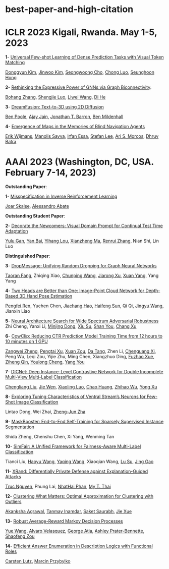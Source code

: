# best-paper-and-high-citation

# ICLR 2023 Kigali, Rwanda. May 1-5, 2023 

**1**- [Universal Few-shot Learning of Dense Prediction Tasks with Visual Token Matching](https://arxiv.org/abs/2303.14969)

[Donggyun Kim](https://scholar.google.com/citations?user=7KkA050AAAAJ&hl=en), [Jinwoo Kim](https://scholar.google.com/citations?user=kHuR_lEAAAAJ&hl=en), [Seongwoong Cho](https://seongwoongcho.github.io/), [Chong Luo](https://scholar.google.com/citations?user=01iBf38AAAAJ&hl=en), [Seunghoon Hong](https://scholar.google.com/citations?user=hvr3ALkAAAAJ&hl=en)

**2**- [Rethinking the Expressive Power of GNNs via Graph Biconnectivity](https://arxiv.org/abs/2301.09505). 

[Bohang Zhang](https://scholar.google.com/citations?user=hJgT4tYAAAAJ&hl=en), [Shengjie Luo](https://scholar.google.com/citations?user=ImWO7WYAAAAJ&hl=zh-CN), [Liwei Wang](https://scholar.google.com/citations?user=VZHxoh8AAAAJ&hl=zh-CN), [Di He](https://scholar.google.co.jp/citations?user=orVoz4IAAAAJ&hl=en)

**3**- [DreamFusion: Text-to-3D using 2D Diffusion](https://arxiv.org/abs/2209.14988)

[Ben Poole](https://scholar.google.com/citations?user=i5FMLA4AAAAJ&hl=en), [Ajay Jain](https://scholar.google.ca/citations?user=Ih7iLuUAAAAJ&hl=en), [Jonathan T. Barron](https://scholar.google.com/citations?user=jktWnL8AAAAJ&hl=en), [Ben Mildenhall](https://scholar.google.com/citations?user=NozIDL8AAAAJ&hl=en)

**4**- [Emergence of Maps in the Memories of Blind Navigation Agents](https://arxiv.org/abs/2301.13261)

[Erik Wijmans](https://scholar.google.com/citations?user=9v86038AAAAJ&hl=en), [Manolis Savva](https://scholar.google.com/citations?user=4D2vsdYAAAAJ&hl=en), [Irfan Essa](https://scholar.google.com/citations?user=XM97iScAAAAJ&hl=en), [Stefan Lee](https://scholar.google.com/citations?user=8j3t5HsAAAAJ&hl=en), [Ari S. Morcos](https://scholar.google.com/citations?user=v-A_7UsAAAAJ&hl=en), [Dhruv Batra](https://scholar.google.com/citations?user=_bs7PqgAAAAJ&hl=en)

# AAAI 2023   (Washington, DC, USA. February 7-14, 2023)

**Outstanding Paper**:

**1**- [Misspecification in Inverse Reinforcement Learning](https://arxiv.org/abs/2212.03201)

[Joar Skalse](https://scholar.google.com/citations?user=GuzLUmQAAAAJ&hl=en), [Alessandro Abate](https://scholar.google.com/citations?user=yskbfM4AAAAJ&hl=en)

__Outstanding Student Paper__:

**2**- [Decorate the Newcomers: Visual Domain Prompt for Continual Test Time Adaptation](https://arxiv.org/abs/2212.04145)

[Yulu Gan](https://scholar.google.com/citations?user=hQ-J_eAAAAAJ&hl=en), [Yan Bai](https://scholar.google.com/citations?hl=en&user=hR0hxdgAAAAJ&view_op=list_works&sortby=pubdate), [Yihang Lou](https://scholar.google.com/citations?user=xDTcPZIAAAAJ&hl=zh-CN), [Xianzheng Ma](https://scholar.google.com/citations?user=NS8g2mMAAAAJ&hl=en), [Renrui Zhang](https://scholar.google.com/citations?user=YlL3xN4AAAAJ&hl=zh-CN), Nian Shi, Lin Luo

**Distinguished Paper**:

**3**- [DropMessage: Unifying Random Dropping for Graph Neural Networks](https://arxiv.org/abs/2204.10037)

[Taoran Fang](https://www.researchgate.net/profile/Taoran-Fang), Zhiqing Xiao, [Chunping Wang](https://scholar.google.com/citations?user=Rmy5RogAAAAJ&hl=zh-CN), [Jiarong Xu](https://galina0217.github.io/), [Xuan Yang](https://scholar.google.com/citations?user=HaA2AWIAAAAJ&hl=en), Yang Yang


**4**- [Two Heads are Better than One: Image-Point Cloud Network for Depth-Based 3D Hand Pose Estimation](https://ojs.aaai.org/index.php/AAAI/article/download/25310/25082)

[Pengfei Ren](https://scholar.google.com/citations?user=TzpecsAAAAAJ&hl=en), Yuchen Chen, [Jiachang Hao](https://scholar.google.com/citations?user=XRR603kAAAAJ&hl=zh-CN), [Haifeng Sun](https://scholar.google.com/citations?user=dwhbTsEAAAAJ&hl=en), Qi Qi, [Jingyu Wang](https://scholar.google.com/citations?user=H441DjwAAAAJ&hl=en), Jianxin Liao

**5**- [Neural Architecture Search for Wide Spectrum Adversarial Robustness](https://ojs.aaai.org/index.php/AAAI/article/view/25118)
Zhi Cheng, Yanxi Li, [Minjing Dong](https://scholar.google.com/citations?user=gJJRqlsAAAAJ&hl=zh-CN), [Xiu Su](https://scholar.google.com/citations?user=7OMxmYcAAAAJ&hl=zh-CN), [Shan You](https://scholar.google.com/citations?user=rFe-3twAAAAJ&hl=en), [Chang Xu](https://scholar.google.com/citations?user=N4F_3eoAAAAJ&hl=en)

**6**- [CowClip: Reducing CTR Prediction Model Training Time from 12 hours to 10 minutes on 1 GPU](https://arxiv.org/abs/2204.06240)

[Zangwei Zheng](https://scholar.google.com/citations?user=FTqutJEAAAAJ&hl=en), [Pengtai Xu](https://www.researchgate.net/profile/Pengtai-Xu), [Xuan Zou](https://scholar.google.com/citations?user=gSqwyvsAAAAJ&hl=en), [Da Tang](https://scholar.google.com/citations?user=00xg8JcAAAAJ&hl=en), Zhen Li, [Chenguang Xi](https://scholar.google.com/citations?user=AAGUBuIAAAAJ&hl=en), Peng Wu, Leqi Zou, Yijie Zhu, Ming Chen, Xiangzhuo Ding, [Fuzhao Xue](https://scholar.google.com/citations?user=JMHsqIkAAAAJ&hl=zh-CN), [Ziheng Qin](https://scholar.google.com/citations?hl=zh-CN&user=I04VhPMAAAAJ), [Youlong Cheng](https://scholar.google.com/citations?user=CSTk_LMAAAAJ&hl=en), [Yang You](https://scholar.google.com/citations?user=jF4dPZwAAAAJ&hl=zh-CN)

**7**- [DICNet: Deep Instance-Level Contrastive Network for Double Incomplete Multi-View Multi-Label Classification](https://arxiv.org/abs/2303.08358)

[Chengliang Liu](https://scholar.google.com.tw/citations?hl=zh-TW&user=ZfVmxqkAAAAJ), [Jie Wen](https://scholar.google.com.tw/citations?user=bsTnbo4AAAAJ&hl=zh-TW), [Xiaoling Luo](https://scholar.google.com.tw/citations?user=d-6X2kUAAAAJ&hl=zh-TW), [Chao Huang](https://scholar.google.com.tw/citations?user=T6yL8BUAAAAJ&hl=zh-TW), [Zhihao Wu](https://scholar.google.com.tw/citations?user=EnmDOYMAAAAJ&hl=zh-TW), [Yong Xu](https://scholar.google.com.tw/citations?user=zOVgYQYAAAAJ&hl=zh-TW)

**8**- [Exploring Tuning Characteristics of Ventral Stream’s Neurons for Few-Shot Image Classification](https://ojs.aaai.org/index.php/AAAI/article/view/25128)

Lintao Dong, Wei Zhai, [Zheng-Jun Zha](https://www.semanticscholar.org/author/Zhengjun-Zha/143962510) 


**9**- [MaskBooster: End-to-End Self-Training for Sparsely Supervised Instance Segmentation](https://ojs.aaai.org/index.php/AAAI/article/view/25481)

 Shida Zheng, Chenshu Chen, Xi Yang, Wenming Tan 

**10**- [SimFair: A Unified Framework for Fairness-Aware Multi-Label Classification](https://arxiv.org/abs/2302.09683)

Tianci Liu, [Haoyu Wang](https://scholar.google.com/citations?user=5Lw9_jcAAAAJ&hl=zh-CN), [Yaqing Wang](https://scholar.google.com/citations?user=_Rfg2CAAAAAJ&hl=zh-CN), Xiaoqian Wang, [Lu Su](https://scholar.google.com/citations?user=38RuCN4AAAAJ&hl=zh-CN), [Jing Gao](https://scholar.google.com/citations?user=Ftj1h4cAAAAJ&hl=zh-CN)

**11**- [XRand: Differentially Private Defense against Explanation-Guided Attacks](https://arxiv.org/abs/2212.04454)

[Truc Nguyen](https://scholar.google.com.vn/citations?user=CoG--EkAAAAJ&hl=en), Phung Lai, [NhatHai Phan](https://scholar.google.com/citations?user=nsEbWjAAAAAJ&hl=en), [My T. Thai](https://scholar.google.com/citations?user=zLLJimcAAAAJ&hl=en)

**12**- [Clustering What Matters: Optimal Approximation for Clustering with Outliers](https://arxiv.org/abs/2212.00696)

[Akanksha Agrawal](https://scholar.google.com/citations?user=V_2z1BEAAAAJ), [Tanmay Inamdar](https://scholar.google.com/citations?user=hnelxH0AAAAJ), [Saket Saurabh](https://scholar.google.co.in/citations?user=76_9TI0AAAAJ&hl=en), [Jie Xue](https://scholar.google.com/citations?user=_ROFeyAAAAAJ)

**13**- [Robust Average-Reward Markov Decision Processes](https://arxiv.org/abs/2301.00858)

[Yue Wang](https://scholar.google.com/citations?user=v-AEFIEAAAAJ&hl=en), [Alvaro Velasquez](https://scholar.google.com/citations?user=1g3pA4cAAAAJ&hl=en), [George Atia](https://scholar.google.com/citations?user=E_8axWQAAAAJ&hl=en), [Ashley Prater-Bennette](https://scholar.google.com/citations?user=f1WPBE8AAAAJ&hl=en), [Shaofeng Zou](https://scholar.google.com/citations?user=abUmi6QAAAAJ&hl=en)

**14**- [Efficient Answer Enumeration in Description Logics with Functional Roles](https://arxiv.org/abs/2211.15248)

[Carsten Lutz](https://scholar.google.de/citations?user=xcsp66oAAAAJ&hl=en), [Marcin Przybylko](https://www.researchgate.net/profile/Marcin-Przybylko-2)


